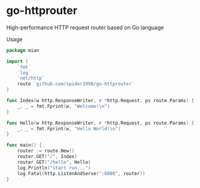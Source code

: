 # go-httprouter
High-performance HTTP request router based on Go language


Usage
```Go
package mian

import (
	`fmt`
	`log`
	`net/http`
	route `github.com/spider1998/go-httprouter`
)

func Index(w http.ResponseWriter, r *http.Request, ps route.Params) {
	_, _ = fmt.Fprint(w, "Welcome!\n")
}

func Hello(w http.ResponseWriter, r *http.Request, ps route.Params) {
	_, _ = fmt.Fprint(w, "Hello World!\n")
}

func main() {
	router := route.New()
	router.GET("/", Index)
	router.GET("/hello", Hello)
	log.Println("start run...")
	log.Fatal(http.ListenAndServe(":8080", router))
}
```
